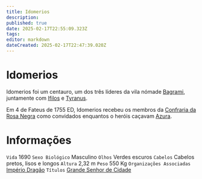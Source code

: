 ```yaml
---
title: Idomerios
description: 
published: true
date: 2025-02-17T22:55:09.323Z
tags: 
editor: markdown
dateCreated: 2025-02-17T22:47:39.020Z
---
```


# Idomerios
Idomerios foi um centauro, um dos três líderes da vila nómade [Bagrami](/lugares/plano-material/drafeon/sudoeste-de-drafeon/bagrami), juntamente com [Ifilos](/individuos/ifilos) e [Tyranus](/individuos/tyranus).

Em 4 de Fateus de 1755 ED, Idomerios recebeu os membros da [Confraria da Rosa Negra](/faccoes/faccoes-independentes/confraria-da-rosa-negra) como convidados enquantos o heróis caçavam [Azura](/individuos/azura).

# Informações
`Vida` 1690 
`Sexo Biológico` Masculino
`Olhos` Verdes escuros
`Cabelos` Cabelos pretos, lisos e longos
`Altura` 2,32 m
`Peso` 550 Kg
`Organizações Associadas` [Império Dragão](/faccoes/nacoes/imperio-dragao)
`Títulos` [Grande Senhor de Cidade](/rankings-e-titulos/imperio-dragao/grande-senhor-de-terras)